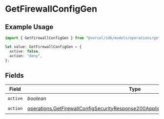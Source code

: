 # GetFirewallConfigGen

## Example Usage

```typescript
import { GetFirewallConfigGen } from "@vercel/sdk/models/operations/getfirewallconfig.js";

let value: GetFirewallConfigGen = {
  active: false,
  action: "deny",
};
```

## Fields

| Field                                                                                                                                                                                      | Type                                                                                                                                                                                       | Required                                                                                                                                                                                   | Description                                                                                                                                                                                |
| ------------------------------------------------------------------------------------------------------------------------------------------------------------------------------------------ | ------------------------------------------------------------------------------------------------------------------------------------------------------------------------------------------ | ------------------------------------------------------------------------------------------------------------------------------------------------------------------------------------------ | ------------------------------------------------------------------------------------------------------------------------------------------------------------------------------------------ |
| `active`                                                                                                                                                                                   | *boolean*                                                                                                                                                                                  | :heavy_check_mark:                                                                                                                                                                         | N/A                                                                                                                                                                                        |
| `action`                                                                                                                                                                                   | [operations.GetFirewallConfigSecurityResponse200ApplicationJSONResponseBodyCrsAction](../../models/operations/getfirewallconfigsecurityresponse200applicationjsonresponsebodycrsaction.md) | :heavy_check_mark:                                                                                                                                                                         | N/A                                                                                                                                                                                        |